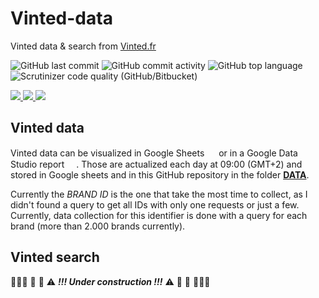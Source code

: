 # Vinted-data
 Vinted data & search from [Vinted.fr](https://www.vinted.fr/)
 
![GitHub last commit](https://img.shields.io/github/last-commit/0AlphaZero0/Vinted-data)
![GitHub commit activity](https://img.shields.io/github/commit-activity/w/0AlphaZero0/Vinted-data)
![GitHub top language](https://img.shields.io/github/languages/top/0AlphaZero0/Vinted-data)
![Scrutinizer code quality (GitHub/Bitbucket)](https://img.shields.io/scrutinizer/quality/g/0AlphaZero0/Vinted-data)

<a href="https://www.reddit.com/r/vinted/comments/jydgir/vinted_api/" target="_blank"> <!-- target _blank opens in new tab-->
  <img src="https://aleen42.github.io/badges/src/reddit.svg" />
</a>
<a href="https://github.com/0AlphaZero0" target="_blank"> <!-- target _blank opens in new tab-->
  <img src="https://img.shields.io/badge/GitHub-100000?style=for-the-badge&logo=github&logoColor=white" />
</a>
<a href="https://www.linkedin.com/in/arthur-thouvenin-133822135/" target="_blank"> <!-- target _blank opens in new tab-->
  <img src="https://img.shields.io/badge/LinkedIn-0077B5?style=for-the-badge&logo=linkedin&logoColor=white" />
</a>

 
 
## Vinted data
Vinted data can be visualized in Google Sheets <a href="https://docs.google.com/spreadsheets/d/19CWMW9_0p9b-Qdog4iD9THiY_EY4nabcxF3emalAbqw/edit?usp=sharing" target="_blank"><img src="https://upload.wikimedia.org/wikipedia/commons/thumb/3/30/Google_Sheets_logo_%282014-2020%29.svg/1200px-Google_Sheets_logo_%282014-2020%29.svg.png" width=15/></a> or in a Google Data Studio report <a href="https://datastudio.google.com/reporting/ee24d510-f2ca-48d0-8c08-0ce32adc76f7" target="_blank"><img src="https://www.gstatic.com/analytics-suite/header/suite/v2/ic_data_studio.svg" width=15/></a>. Those are actualized each day at 09:00 (GMT+2) and stored in Google sheets and in this GitHub repository in the folder **[DATA](https://github.com/0AlphaZero0/Vinted-data/tree/main/DATA)**. 


Currently the _BRAND ID_ is the one that take the most time to collect, as I didn't found a query to get all IDs with only one requests or just a few. Currently, data collection for this identifier is done with a query for each brand (more than 2.000 brands currently).


## Vinted search

🚧🚧🚧 👷 🔴 ⚠️ _**!!! Under construction !!!**_ ⚠️ 🔴 👷 🚧🚧🚧
